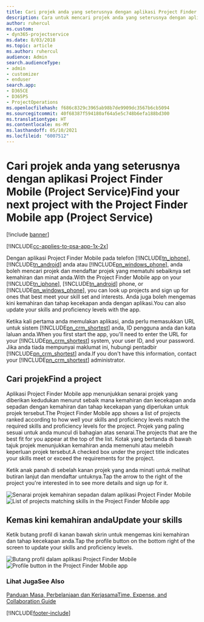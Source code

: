 ```yaml
---
title: Cari projek anda yang seterusnya dengan aplikasi Project Finder Mobile
description: Cara untuk mencari projek anda yang seterusnya dengan aplikasi Project Finder Mobile untuk Project Service
author: ruhercul
ms.custom:
- dyn365-projectservice
ms.date: 8/03/2018
ms.topic: article
ms.author: ruhercul
audience: Admin
search.audienceType:
- admin
- customizer
- enduser
search.app:
- D365CE
- D365PS
- ProjectOperations
ms.openlocfilehash: f686c8329c3965ab98b7de9909dc3567b6cb5094
ms.sourcegitcommit: 40f68387f594180af64a5e5c748b6efa188bd300
ms.translationtype: HT
ms.contentlocale: ms-MY
ms.lasthandoff: 05/10/2021
ms.locfileid: "6007512"
---
```

# <a name="find-your-next-project-with-the-project-finder-mobile-app-project-service"></a><span data-ttu-id="4d174-103">Cari projek anda yang seterusnya dengan aplikasi Project Finder Mobile (Project Service)</span><span class="sxs-lookup"><span data-stu-id="4d174-103">Find your next project with the Project Finder Mobile app (Project Service)</span></span>

[!include [banner](../includes/psa-now-project-operations.md)]

[!INCLUDE[cc-applies-to-psa-app-1x-2x](../includes/cc-applies-to-psa-app-1x-2x.md)]

<span data-ttu-id="4d174-104">Dengan aplikasi Project Finder Mobile pada telefon [!INCLUDE[tn_iphone](../includes/tn-iphone.md)], [!INCLUDE[tn_android](../includes/tn-android.md)] anda atau [!INCLUDE[pn_windows_phone](../includes/pn-windows-phone.md)], anda boleh mencari projek dan mendaftar projek yang mematuhi sebaiknya set kemahiran dan minat anda.</span><span class="sxs-lookup"><span data-stu-id="4d174-104">With the Project Finder Mobile app on your [!INCLUDE[tn_iphone](../includes/tn-iphone.md)], [!INCLUDE[tn_android](../includes/tn-android.md)] phone, or [!INCLUDE[pn_windows_phone](../includes/pn-windows-phone.md)], you can look up projects and sign up for ones that best meet your skill set and interests.</span></span> <span data-ttu-id="4d174-105">Anda juga boleh mengemas kini kemahiran dan tahap kecekapan anda dengan aplikasi.</span><span class="sxs-lookup"><span data-stu-id="4d174-105">You can also update your skills and proficiency levels with the app.</span></span>  
  
 <span data-ttu-id="4d174-106">Ketika kali pertama anda memulakan aplikasi, anda perlu memasukkan URL untuk sistem [!INCLUDE[pn_crm_shortest](../includes/pn-crm-shortest.md)] anda, ID pengguna anda dan kata laluan anda.</span><span class="sxs-lookup"><span data-stu-id="4d174-106">When you first start the app, you'll need to enter the URL for your [!INCLUDE[pn_crm_shortest](../includes/pn-crm-shortest.md)] system, your user ID, and your password.</span></span> <span data-ttu-id="4d174-107">Jika anda tiada mempunyai maklumat ini, hubungi pentadbir [!INCLUDE[pn_crm_shortest](../includes/pn-crm-shortest.md)] anda.</span><span class="sxs-lookup"><span data-stu-id="4d174-107">If you don't have this information,  contact your [!INCLUDE[pn_crm_shortest](../includes/pn-crm-shortest.md)] administrator.</span></span>  
  
## <a name="find-a-project"></a><span data-ttu-id="4d174-108">Cari projek</span><span class="sxs-lookup"><span data-stu-id="4d174-108">Find a project</span></span>  
 <span data-ttu-id="4d174-109">Aplikasi Project Finder Mobile app menunjukkan senarai projek yang diberikan kedudukan menurut sebaik mana kemahiran dan kecekapan anda sepadan dengan kemahiran dan tahap kecekapan yang diperlukan untuk projek tersebut.</span><span class="sxs-lookup"><span data-stu-id="4d174-109">The Project Finder Mobile app shows a list of projects ranked according to how well your skills and proficiency levels match the required skills and proficiency levels for the project.</span></span> <span data-ttu-id="4d174-110">Projek yang paling sesuai untuk anda muncul di bahagian atas senarai.</span><span class="sxs-lookup"><span data-stu-id="4d174-110">The projects that are the best fit for you appear at the top of the list.</span></span> <span data-ttu-id="4d174-111">Kotak yang bertanda di bawah tajuk projek menunjukkan kemahiran anda memenuhi atau melebih keperluan projek tersebut.</span><span class="sxs-lookup"><span data-stu-id="4d174-111">A checked box under the project title indicates your skills meet or exceed the requirements for the project.</span></span>  
  
 <span data-ttu-id="4d174-112">Ketik anak panah di sebelah kanan projek yang anda minati untuk melihat butiran lanjut dan mendaftar untuknya.</span><span class="sxs-lookup"><span data-stu-id="4d174-112">Tap the arrow to the right of the project you're interested in to see more details and sign up for it.</span></span>  
  
 <span data-ttu-id="4d174-113">![Senarai projek kemahiran sepadan dalam aplikasi Project Finder Mobile](../psa/media/project-service-project-finder-list.png "Senarai projek kemahiran sepadan dalam aplikasi Project Finder Mobile")</span><span class="sxs-lookup"><span data-stu-id="4d174-113">![List of projects matching skills in the Project Finder Mobile app](../psa/media/project-service-project-finder-list.png "List of projects matching skills in the Project Finder Mobile app")</span></span>  
  
## <a name="update-your-skills"></a><span data-ttu-id="4d174-114">Kemas kini kemahiran anda</span><span class="sxs-lookup"><span data-stu-id="4d174-114">Update your skills</span></span>  
 <span data-ttu-id="4d174-115">Ketik butang profil di kanan bawah skrin untuk mengemas kini kemahiran dan tahap kecekapan anda.</span><span class="sxs-lookup"><span data-stu-id="4d174-115">Tap the profile button on the bottom right of the screen to update your skills and proficiency levels.</span></span>  
  
 <span data-ttu-id="4d174-116">![Butang profil dalam aplikasi Project Finder Mobile](../psa/media/project-service-project-finder-profile.png "Butang profil dalam aplikasi Project Finder Mobile")</span><span class="sxs-lookup"><span data-stu-id="4d174-116">![Profile button in the Project Finder Mobile app](../psa/media/project-service-project-finder-profile.png "Profile button in the Project Finder Mobile app")</span></span>  
  
### <a name="see-also"></a><span data-ttu-id="4d174-117">Lihat Juga</span><span class="sxs-lookup"><span data-stu-id="4d174-117">See Also</span></span>  
 [<span data-ttu-id="4d174-118">Panduan Masa, Perbelanjaan dan Kerjasama</span><span class="sxs-lookup"><span data-stu-id="4d174-118">Time, Expense, and Collaboration Guide</span></span>](../psa/time-expense-collaboration-guide.md)


[!INCLUDE[footer-include](../includes/footer-banner.md)]